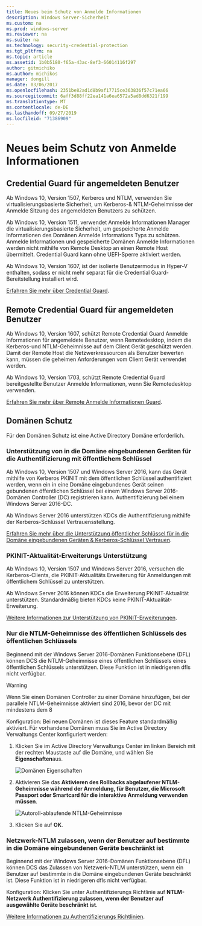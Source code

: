 ```yaml
---
title: Neues beim Schutz von Anmelde Informationen
description: Windows Server-Sicherheit
ms.custom: na
ms.prod: windows-server
ms.reviewer: na
ms.suite: na
ms.technology: security-credential-protection
ms.tgt_pltfrm: na
ms.topic: article
ms.assetid: 1b0b5180-f65a-43ac-8ef3-66014116f297
author: gitmichiko
ms.author: michikos
manager: dongill
ms.date: 03/06/2017
ms.openlocfilehash: 2351be82ad1d8b9af17715ce363836f57c71ea66
ms.sourcegitcommit: 6aff3d88ff22ea141a6ea6572a5ad8dd6321f199
ms.translationtype: MT
ms.contentlocale: de-DE
ms.lasthandoff: 09/27/2019
ms.locfileid: "71386909"
---
```

# <a name="whats-new-in-credential-protection"></a>Neues beim Schutz von Anmelde Informationen

## <a name="credential-guard-for-signed-in-user"></a>Credential Guard für angemeldeten Benutzer

Ab Windows 10, Version 1507, Kerberos und NTLM, verwenden Sie virtualisierungsbasierte Sicherheit, um Kerberos-& NTLM-Geheimnisse der Anmelde Sitzung des angemeldeten Benutzers zu schützen. 

Ab Windows 10, Version 1511, verwendet Anmelde Informationen Manager die virtualisierungsbasierte Sicherheit, um gespeicherte Anmelde Informationen des Domänen Anmelde Informations Typs zu schützen. Anmelde Informationen und gespeicherte Domänen Anmelde Informationen werden nicht mithilfe von Remote Desktop an einen Remote Host übermittelt. Credential Guard kann ohne UEFI-Sperre aktiviert werden.

Ab Windows 10, Version 1607, ist der isolierte Benutzermodus in Hyper-V enthalten, sodass er nicht mehr separat für die Credential Guard-Bereitstellung installiert wird.

[Erfahren Sie mehr über Credential Guard](https://technet.microsoft.com/itpro/windows/keep-secure/credential-guard).


## <a name="remote-credential-guard-for-signed-in-user"></a>Remote Credential Guard für angemeldeten Benutzer

Ab Windows 10, Version 1607, schützt Remote Credential Guard Anmelde Informationen für angemeldete Benutzer, wenn Remotedesktop, indem die Kerberos-und NTLM-Geheimnisse auf dem Client Gerät geschützt werden. Damit der Remote Host die Netzwerkressourcen als Benutzer bewerten kann, müssen die geheimen Anforderungen vom Client Gerät verwendet werden.

Ab Windows 10, Version 1703, schützt Remote Credential Guard bereitgestellte Benutzer Anmelde Informationen, wenn Sie Remotedesktop verwenden.

[Erfahren Sie mehr über Remote Anmelde Informationen Guard](https://technet.microsoft.com/itpro/windows/keep-secure/remote-credential-guard).

## <a name="domain-protections"></a>Domänen Schutz

Für den Domänen Schutz ist eine Active Directory Domäne erforderlich.

### <a name="domain-joined-device-support-for-authentication-using-public-key"></a>Unterstützung von in die Domäne eingebundenen Geräten für die Authentifizierung mit öffentlichem Schlüssel

Ab Windows 10, Version 1507 und Windows Server 2016, kann das Gerät mithilfe von Kerberos PKINIT mit dem öffentlichen Schlüssel authentifiziert werden, wenn ein in eine Domäne eingebundenes Gerät seinen gebundenen öffentlichen Schlüssel bei einem Windows Server 2016-Domänen Controller (DC) registrieren kann. Authentifizierung bei einem Windows Server 2016-DC.

Ab Windows Server 2016 unterstützen KDCs die Authentifizierung mithilfe der Kerberos-Schlüssel Vertrauensstellung.  

[Erfahren Sie mehr über die Unterstützung öffentlicher Schlüssel für in die Domäne eingebundenen Geräten & Kerberos-Schlüssel Vertrauen](https://technet.microsoft.com/windows-server-docs/security/kerberos/whats-new-in-kerberos-authentication).

### <a name="pkinit-freshness-extension-support"></a>PKINIT-Aktualität-Erweiterungs Unterstützung

Ab Windows 10, Version 1507 und Windows Server 2016, versuchen die Kerberos-Clients, die PKINIT-Aktualitäts Erweiterung für Anmeldungen mit öffentlichem Schlüssel zu unterstützen. 

Ab Windows Server 2016 können KDCs die Erweiterung PKINIT-Aktualität unterstützen.  Standardmäßig bieten KDCs keine PKINIT-Aktualität-Erweiterung. 

[Weitere Informationen zur Unterstützung von PKINIT-Erweiterungen](https://technet.microsoft.com/windows-server-docs/security/kerberos/whats-new-in-kerberos-authentication).

### <a name="rolling-public-key-only-users-ntlm-secrets"></a>Nur die NTLM-Geheimnisse des öffentlichen Schlüssels des öffentlichen Schlüssels

Beginnend mit der Windows Server 2016-Domänen Funktionsebene (DFL) können DCS die NTLM-Geheimnisse eines öffentlichen Schlüssels eines öffentlichen Schlüssels unterstützen. Diese Funktion ist in niedrigeren dfls nicht verfügbar.

> [!WARNING] 
> Wenn Sie einen Domänen Controller zu einer Domäne hinzufügen, bei der parallele NTLM-Geheimnisse aktiviert sind 2016, bevor der DC mit mindestens dem 8 

Konfiguration: Bei neuen Domänen ist dieses Feature standardmäßig aktiviert. Für vorhandene Domänen muss Sie im Active Directory Verwaltungs Center konfiguriert werden: 

1. Klicken Sie im Active Directory Verwaltungs Center im linken Bereich mit der rechten Maustaste auf die Domäne, und wählen Sie **Eigenschaften**aus.

    ![Domänen Eigenschaften](../media/Credentials-Protection-And-Management/domain-properties.png)

2. Aktivieren Sie das **Aktivieren des Rollbacks abgelaufener NTLM-Geheimnisse während der Anmeldung, für Benutzer, die Microsoft Passport oder Smartcard für die interaktive Anmeldung verwenden müssen**.

    ![Autoroll-ablaufende NTLM-Geheimnisse](../media/Credentials-Protection-And-Management/autoroll-ntlm.png)

3. Klicken Sie auf **OK**. 

### <a name="allowing-network-ntlm-when-user-is-restricted-to-specific-domain-joined-devices"></a>Netzwerk-NTLM zulassen, wenn der Benutzer auf bestimmte in die Domäne eingebundenen Geräte beschränkt ist

Beginnend mit der Windows Server 2016-Domänen Funktionsebene (DFL) können DCS das Zulassen von Netzwerk-NTLM unterstützen, wenn ein Benutzer auf bestimmte in die Domäne eingebundenen Geräte beschränkt ist. Diese Funktion ist in niedrigeren dfls nicht verfügbar.

Konfiguration: Klicken Sie unter Authentifizierungs Richtlinie auf **NTLM-Netzwerk Authentifizierung zulassen, wenn der Benutzer auf ausgewählte Geräte beschränkt ist**. 

[Weitere Informationen zu Authentifizierungs Richtlinien](https://technet.microsoft.com/windows-server-docs/security/credentials-protection-and-management/authentication-policies-and-authentication-policy-silos).
